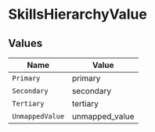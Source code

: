 # SkillsHierarchyValue


## Values

| Name            | Value           |
| --------------- | --------------- |
| `Primary`       | primary         |
| `Secondary`     | secondary       |
| `Tertiary`      | tertiary        |
| `UnmappedValue` | unmapped_value  |